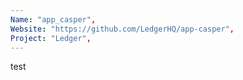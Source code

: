 ```yaml
---
Name: "app_casper",
Website: "https://github.com/LedgerHQ/app-casper",
Project: "Ledger",
---
```

<!--lang:en--> 
test
<!--lang:es--] 
test
<!--lang:de--] 
test
<!--lang:fr--] 
test
<!--lang:pl--] 
test
<!--lang:uk--] 
test
[!--lang:*-->  
